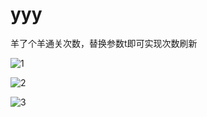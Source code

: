 # yyy
羊了个羊通关次数，替换参数t即可实现次数刷新



![1](F:\Porject\YYY\Image\1.png)



![2](F:\Porject\YYY\Image\2.png)

![3](F:\Porject\YYY\Image\3.png)
